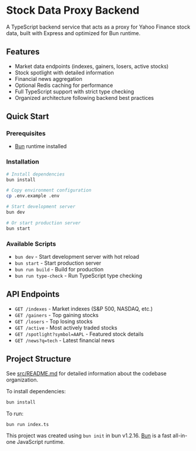 # Stock Data Proxy Backend

A TypeScript backend service that acts as a proxy for Yahoo Finance stock data, built with Express and optimized for Bun runtime.

## Features

- Market data endpoints (indexes, gainers, losers, active stocks)
- Stock spotlight with detailed information
- Financial news aggregation
- Optional Redis caching for performance
- Full TypeScript support with strict type checking
- Organized architecture following backend best practices

## Quick Start

### Prerequisites

- [Bun](https://bun.sh/) runtime installed

### Installation

```bash
# Install dependencies
bun install

# Copy environment configuration
cp .env.example .env

# Start development server
bun dev

# Or start production server
bun start
```

### Available Scripts

- `bun dev` - Start development server with hot reload
- `bun start` - Start production server
- `bun run build` - Build for production
- `bun run type-check` - Run TypeScript type checking

## API Endpoints

- `GET /indexes` - Market indexes (S&P 500, NASDAQ, etc.)
- `GET /gainers` - Top gaining stocks
- `GET /losers` - Top losing stocks
- `GET /active` - Most actively traded stocks
- `GET /spotlight?symbol=AAPL` - Featured stock details
- `GET /news?q=tech` - Latest financial news

## Project Structure

See [src/README.md](src/README.md) for detailed information about the codebase organization.

To install dependencies:

```bash
bun install
```

To run:

```bash
bun run index.ts
```

This project was created using `bun init` in bun v1.2.16. [Bun](https://bun.sh) is a fast all-in-one JavaScript runtime.
